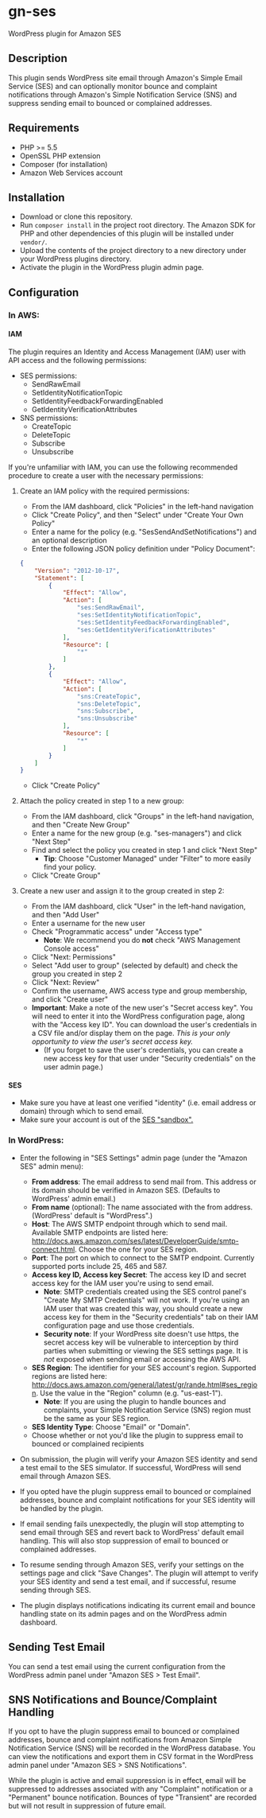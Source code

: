 # gn-ses
WordPress plugin for Amazon SES

## Description
This plugin sends WordPress site email through Amazon's Simple Email Service (SES) and can optionally monitor bounce and complaint notifications through Amazon's Simple Notification Service (SNS) and suppress sending email to bounced or complained addresses.

## Requirements
* PHP >= 5.5
* OpenSSL PHP extension
* Composer (for installation)
* Amazon Web Services account

## Installation
* Download or clone this repository.
* Run `composer install` in the project root directory. The Amazon SDK for PHP and other dependencies of this plugin will be installed under `vendor/`.
* Upload the contents of the project directory to a new directory under your WordPress plugins directory.
* Activate the plugin in the WordPress plugin admin page.

## Configuration
### In AWS:
#### IAM
The plugin requires an Identity and Access Management (IAM) user with API access and the following permissions:

* SES permissions:
	* SendRawEmail
	* SetIdentityNotificationTopic
	* SetIdentityFeedbackForwardingEnabled
	* GetIdentityVerificationAttributes
* SNS permissions:
	* CreateTopic
	* DeleteTopic
	* Subscribe
	* Unsubscribe

If you're unfamiliar with IAM, you can use the following recommended procedure to create a user with the necessary permissions:

1. Create an IAM policy with the required permissions:
	* From the IAM dashboard, click "Policies" in the left-hand navigation
	* Click "Create Policy", and then "Select" under "Create Your Own Policy"
	* Enter a name for the policy (e.g. "SesSendAndSetNotifications") and an optional description
	* Enter the following JSON policy definition under "Policy Document":
	
	```json
	{
	    "Version": "2012-10-17",
	    "Statement": [
	        {
	            "Effect": "Allow",
	            "Action": [
	                "ses:SendRawEmail",
	                "ses:SetIdentityNotificationTopic",
	                "ses:SetIdentityFeedbackForwardingEnabled",
	                "ses:GetIdentityVerificationAttributes"
	            ],
	            "Resource": [
	                "*"
	            ]
	        },
	        {
	            "Effect": "Allow",
	            "Action": [
	                "sns:CreateTopic",
	                "sns:DeleteTopic",
	                "sns:Subscribe",
	                "sns:Unsubscribe"
	            ],
	            "Resource": [
	                "*"
	            ]
	        }
	    ]
	}
	```
	
	* Click "Create Policy"

2. Attach the policy created in step 1 to a new group:
	* From the IAM dashboard, click "Groups" in the left-hand navigation, and then "Create New Group"
	* Enter a name for the new group (e.g. "ses-managers") and click "Next Step"
	* Find and select the policy you created in step 1 and click "Next Step"
		* **Tip**: Choose "Customer Managed" under "Filter" to more easily find your policy.
	* Click "Create Group"

3. Create a new user and assign it to the group created in step 2:
	* From the IAM dashboard, click "User" in the left-hand navigation, and then "Add User"
	* Enter a username for the new user
	* Check "Programmatic access" under "Access type"
		* **Note**: We recommend you do **not** check "AWS Management Console access"
	* Click "Next: Permissions"
	* Select "Add user to group" (selected by default) and check the group you created in step 2
	* Click "Next: Review"
	* Confirm the username, AWS access type and group membership, and click "Create user"
	* **Important**: Make a note of the new user's "Secret access key". You will need to enter it into the WordPress configuration page, along with the "Access key ID". You can download the user's credentials in a CSV file and/or display them on the page. *This is your only opportunity to view the user's secret access key.*
		* (If you forget to save the user's credentials, you can create a new access key for that user under "Security credentials" on the user admin page.)

#### SES
* Make sure you have at least one verified "identity" (i.e. email address or domain) through which to send email.
* Make sure your account is out of the [SES "sandbox".](http://docs.aws.amazon.com/ses/latest/DeveloperGuide/request-production-access.html)

### In WordPress:
* Enter the following in "SES Settings" admin page (under the "Amazon SES" admin menu):
	* **From address**: The email address to send mail from. This address or its domain should be verified in Amazon SES. (Defaults to WordPress' admin email.)
	* **From name** (optional): The name associated with the from address. (WordPress' default is "WordPress".)
	* **Host**: The AWS SMTP endpoint through which to send mail. Available SMTP endpoints are listed here: <http://docs.aws.amazon.com/ses/latest/DeveloperGuide/smtp-connect.html>. Choose the one for your SES region.
	* **Port**: The port on which to connect to the SMTP endpoint. Currently supported ports include 25, 465 and 587.
	* **Access key ID, Access key Secret**: The access key ID and secret access key for the IAM user you're using to send email.
		* **Note**: SMTP credentials created using the SES control panel's "Create My SMTP Credentials" will not work. If you're using an IAM user that was created this way, you should create a new access key for them in the "Security credentials" tab on their IAM configuration page and use those credentials.
		* **Security note**: If your WordPress site doesn't use https, the secret access key will be vulnerable to interception by third parties when submitting or viewing the SES settings page. It is *not* exposed when sending email or accessing the AWS API.
	* **SES Region**: The identifier for your SES account's region. Supported regions are listed here: <http://docs.aws.amazon.com/general/latest/gr/rande.html#ses_region>. Use the value in the "Region" column (e.g. "us-east-1").
		* **Note**: If you are using the plugin to handle bounces and complaints, your Simple Notification Service (SNS) region must be the same as your SES region.
	* **SES Identity Type**: Choose "Email" or "Domain".
	* Choose whether or not you'd like the plugin to suppress email to bounced or complained recipients

* On submission, the plugin will verify your Amazon SES identity and send a test email to the SES simulator. If successful, WordPress will send email through Amazon SES.

* If you opted have the plugin suppress email to bounced or complained addresses, bounce and complaint notifications for your SES identity will be handled by the plugin.

* If email sending fails unexpectedly, the plugin will stop attempting to send email through SES and revert back to WordPress' default email handling. This will also stop suppression of email to bounced or complained addresses.

* To resume sending through Amazon SES, verify your settings on the settings page and click "Save Changes". The plugin will attempt to verify your SES identity and send a test email, and if successful, resume sending through SES.

* The plugin displays notifications indicating its current email and bounce handling state on its admin pages and on the WordPress admin dashboard.

## Sending Test Email
You can send a test email using the current configuration from the WordPress admin panel under "Amazon SES > Test Email".

## SNS Notifications and Bounce/Complaint Handling
If you opt to have the plugin suppress email to bounced or complained addresses, bounce and complaint notifications from Amazon Simple Notification Service (SNS) will be recorded in the WordPress database. You can view the notifications and export them in CSV format in the WordPress admin panel under "Amazon SES > SNS Notifications".

While the plugin is active and email suppression is in effect, email will be suppressed to addresses associated with any "Complaint" notification or a "Permanent" bounce notification. Bounces of type "Transient" are recorded but will not result in suppression of future email.
